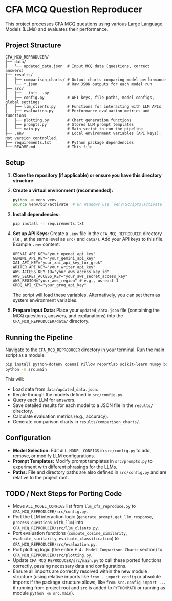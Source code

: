# CFA MCQ Question Reproducer

This project processes CFA MCQ questions using various Large Language Models (LLMs)
and evaluates their performance.

## Project Structure

```
CFA_MCQ_REPRODUCER/
├── data/
│   └── updated_data.json  # Input MCQ data (questions, correct answers)
├── results/
│   ├── comparison_charts/ # Output charts comparing model performance
│   └── *.json             # Raw JSON outputs for each model run
├── src/
│   ├── __init__.py
│   ├── config.py          # API keys, file paths, model configs, global settings
│   ├── llm_clients.py     # Functions for interacting with LLM APIs
│   ├── evaluation.py      # Performance evaluation metrics and functions
│   ├── plotting.py        # Chart generation functions
│   ├── prompts.py         # Stores LLM prompt templates
│   └── main.py            # Main script to run the pipeline
├── .env                   # Local environment variables (API keys). Not version controlled.
├── requirements.txt       # Python package dependencies
└── README.md              # This file
```

## Setup

1.  **Clone the repository (if applicable) or ensure you have this directory structure.**

2.  **Create a virtual environment (recommended):**
    ```bash
    python -m venv venv
    source venv/bin/activate  # On Windows use `venv\Scripts\activate`
    ```

3.  **Install dependencies:**
    ```bash
    pip install -r requirements.txt
    ```

4.  **Set up API Keys:**
    Create a `.env` file in the `CFA_MCQ_REPRODUCER` directory (i.e., at the same level as `src/` and `data/`).
    Add your API keys to this file. Example `.env` content:

    ```env
    OPENAI_API_KEY="your_openai_api_key"
    GEMINI_API_KEY="your_gemini_api_key"
    XAI_API_KEY="your_xai_api_key_for_grok"
    WRITER_API_KEY="your_writer_api_key"
    AWS_ACCESS_KEY_ID="your_aws_access_key_id"
    AWS_SECRET_ACCESS_KEY="your_aws_secret_access_key"
    AWS_REGION="your_aws_region" # e.g., us-east-1
    GROQ_API_KEY="your_groq_api_key"
    ```
    The script will load these variables. Alternatively, you can set them as system environment variables.

5.  **Prepare Input Data:**
    Place your `updated_data.json` file (containing the MCQ questions, answers, and explanations)
    into the `CFA_MCQ_REPRODUCER/data/` directory.

## Running the Pipeline

Navigate to the `CFA_MCQ_REPRODUCER` directory in your terminal.
Run the main script as a module:

```bash
pip install python-dotenv openai Pillow reportlab scikit-learn numpy boto3 google-generativeai matplotlib seaborn kaleido writerai
python -m src.main
```

This will:
- Load data from `data/updated_data.json`.
- Iterate through the models defined in `src/config.py`.
- Query each LLM for answers.
- Save detailed results for each model to a JSON file in the `results/` directory.
- Calculate evaluation metrics (e.g., accuracy).
- Generate comparison charts in `results/comparison_charts/`.

## Configuration

-   **Model Selection:** Edit `ALL_MODEL_CONFIGS` in `src/config.py` to add, remove, or modify LLM configurations.
-   **Prompt Templates:** Modify prompt templates in `src/prompts.py` to experiment with different phrasings for the LLMs.
-   **Paths:** File and directory paths are also defined in `src/config.py` and are relative to the project root.

## TODO / Next Steps for Porting Code

-   Move `ALL_MODEL_CONFIGS` list from `llm_cfa_reproduce.py` to `CFA_MCQ_REPRODUCER/src/config.py`.
-   Port the LLM interaction logic (`generate_prompt`, `get_llm_response`, `process_questions_with_llm`) into `CFA_MCQ_REPRODUCER/src/llm_clients.py`.
-   Port evaluation functions (`compute_cosine_similarity`, `evaluate_similarity`, `evaluate_classification`) to `CFA_MCQ_REPRODUCER/src/evaluation.py`.
-   Port plotting logic (the entire `# 4. Model Comparison Charts` section) to `CFA_MCQ_REPRODUCER/src/plotting.py`.
-   Update `CFA_MCQ_REPRODUCER/src/main.py` to call these ported functions correctly, passing necessary data and configurations.
-   Ensure all imports are correctly resolved within the new module structure (using relative imports like `from . import config` or absolute imports if the package structure allows, like `from src.config import ...` if running from project root and `src` is added to `PYTHONPATH` or running as module `python -m src.main`). 